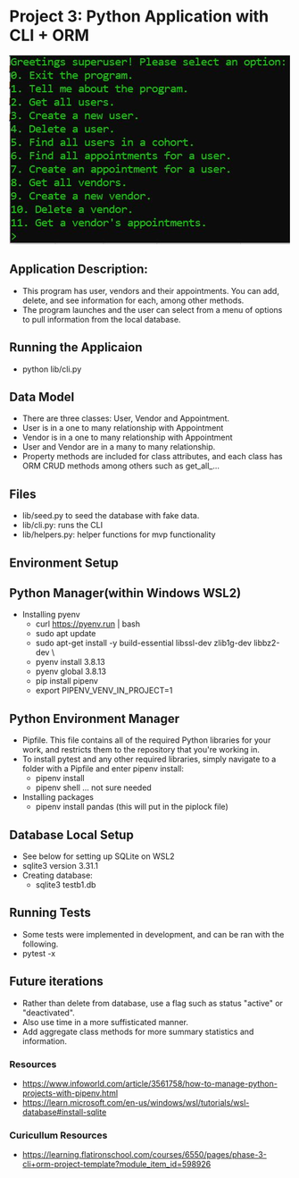 # Project 3: Python Application with CLI + ORM

![CLI](https://github.com/benjamin-jacobson/project-3-python-cli-application/blob/main/images/cli_prototype.JPG?raw=true)


## Application Description:
- This program has user, vendors and their appointments. You can add, delete, and see information for each, among other methods.
- The program launches and the user can select from a menu of options to pull information from the local database.

## Running the Applicaion
- python lib/cli.py

## Data Model
- There are three classes: User, Vendor and Appointment.
- User is in a one to many relationship with Appointment
- Vendor is in a one to many relationship with Appointment
- User and Vendor are in a many to many relationship.
- Property methods are included for class attributes, and each class has ORM CRUD methods among others such as get_all_...

## Files
- lib/seed.py to seed the database with fake data.
- lib/cli.py: runs the CLI
- lib/helpers.py: helper functions for mvp functionality

## Environment Setup
## Python Manager(within Windows WSL2)
- Installing pyenv
    - curl https://pyenv.run | bash
    - sudo apt update
    - sudo apt-get install -y build-essential libssl-dev zlib1g-dev libbz2-dev \
    - pyenv install 3.8.13
    - pyenv global 3.8.13
    - pip install pipenv
    - export PIPENV_VENV_IN_PROJECT=1

## Python Environment Manager
- Pipfile. This file contains all of the required Python libraries for your work, and restricts them to the repository that you're working in.
- To install pytest and any other required libraries, simply navigate to a folder with a Pipfile and enter pipenv install:
    - pipenv install
    - pipenv shell ... not sure needed
- Installing packages
    - pipenv install pandas (this will put in the piplock file)

## Database Local Setup
- See below for setting up SQLite on WSL2
- sqlite3 version 3.31.1
- Creating database:
    - sqlite3 testb1.db

## Running Tests
- Some tests were implemented in development, and can be ran with the following.
- pytest -x 

## Future iterations
- Rather than delete from database, use a flag such as status "active" or "deactivated".
- Also use time in a more suffisticated manner. 
- Add aggregate class methods for more summary statistics and information.

### Resources
- https://www.infoworld.com/article/3561758/how-to-manage-python-projects-with-pipenv.html
- https://learn.microsoft.com/en-us/windows/wsl/tutorials/wsl-database#install-sqlite

### Curicullum Resources
- https://learning.flatironschool.com/courses/6550/pages/phase-3-cli+orm-project-template?module_item_id=598926